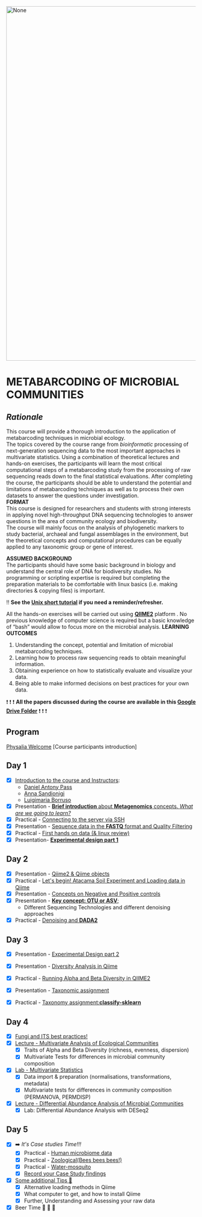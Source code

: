 <img src="main_data_dir/image.jpg" width="940" alt="None">  

**METABARCODING OF MICROBIAL COMMUNITIES**  
=====

## ***Rationale***
This course will provide a thorough introduction to the application of metabarcoding techniques in microbial ecology.  
The topics covered by the course range from *bioinformatic* processing of next-generation sequencing data to the most important approaches in multivariate statistics. Using a combination of theoretical lectures and hands-on exercises, the participants will learn the most critical computational steps of a metabarcoding study from the processing of raw sequencing reads down to the final statistical evaluations. After completing the course, the participants should be able to understand the potential and limitations of metabarcoding techniques as well as to process their own datasets to answer the questions under investigation.  
__FORMAT__  
This course is designed for researchers and students with strong interests in applying novel high-throughput DNA sequencing technologies to answer questions in the area of community ecology and biodiversity.  
The course will mainly focus on the analysis of phylogenetic markers to study bacterial, archaeal and fungal assemblages in the environment, but the theoretical concepts and computational procedures can be equally applied to any taxonomic group or gene of interest. 

__ASSUMED BACKGROUND__  
The participants should have some basic background in biology and understand the central role of DNA for biodiversity studies. No programming or scripting expertise is required but completing the preparation materials to be comfortable with linux basics (i.e. making directories & copying files) is important. 

!! **See the [Unix short tutorial](unix_short_dir/Readme.md) if you need a reminder/refresher.**

All the hands-on exercises will be carried out using [**QIIME2**](https://qiime2.org/) platform . No previous knowledge of computer science is required but a basic knowledge of “bash” would allow to focus more on the microbial analysis.
__LEARNING OUTCOMES__  
1) Understanding the concept, potential and limitation of microbial metabarcoding techniques.
2) Learning how to process raw sequencing reads to obtain meaningful information.
3) Obtaining experience on how to statistically evaluate and visualize your data.
4) Being able to make informed decisions on best practices for your own data.  
  
:exclamation: :exclamation: :exclamation: **All the papers discussed during the course are available in this [Google Drive Folder](https://drive.google.com/drive/u/0/folders/1uPxEeD0vtEoArmq0zDKP7MnP6lmZ4-Nk)** :exclamation: :exclamation: :exclamation:
  

## Program
[Physalia Welcome]([https://drive.google.com/open?id=1zAqld5-NcofYez4QYsGGvX0ZtJGphRNQHCBVwUgYNVE](https://drive.google.com/drive/folders/1uPxEeD0vtEoArmq0zDKP7MnP6lmZ4-Nk))
[Course participants introduction]
## Day 1
- [X] [Introduction to the course and Instructors](Welcome.pptx):
    - [Daniel Antony Pass](https://www.compassbioinformatics.co.uk/about-us)  
    - [Anna Sandionigi](https://scholar.google.com/citations?hl=it&user=DLDuk_EAAAAJ)  
    - [Luigimaria Borruso](https://scholar.google.it/citations?user=ifNJPJEAAAAJ&hl=it)  
- [X] Presentation - [**Brief introduction** about __Metagenomics__ concepts. *What are we going to learn?*](https://docs.google.com/presentation/d/1PuWRR79bvv95SmIo7fnfNiFkjl28xDr3/edit?usp=drive_link&ouid=112247165444752408285&rtpof=true&sd=true)
- [X] Practical - [Connecting to the server via SSH](https://drive.google.com/drive/folders/197xymf3ZAncksVOew1CLLEp--G7MMIMc?usp=sharing)  
- [X] Presentation - [Sequence data in the **FASTQ** format and Quality Filtering](https://docs.google.com/presentation/d/1RowyRGCLqAgt6Oxa_h3c33r4SI9reZlq6ZheRv-HAks/edit?usp=share_link)
- [X] Practical - [First hands on data (& linux review)](main_data_dir/Session1_Fastq_linux.md)
- [X] Presentation-  [**Experimental design part 1** ](https://docs.google.com/presentation/d/1X-9Es3FmfddDbzkanMiRPvwEEoj2bPbG/edit#slide=id.p28)

## Day 2
- [X] Presentation - [Qiime2 & Qiime objects](https://docs.google.com/presentation/d/1IP9xpPLkFUMJgGEURxXN97nxJFSej3lx/edit?usp=sharing&ouid=112247165444752408285&rtpof=true&sd=true)
- [X] Practical - [Let's begin! Atacama Soil Experiment and Loading data in Qiime](16S_ITS_tutorial/readme.md) 
- [X] Presentation - [Concepts on Negative and Positive controls](main_data_dir/controls.md)
- [X] Presentation - [**Key concept: OTU or ASV**;](https://docs.google.com/presentation/d/1Kh_RCdJ2CuojAJCLeEj7-T3Qav-tncSS/edit?usp=drive_link&ouid=103395187960487769781&rtpof=true&sd=true)
  - Different Sequencing Technologies and different denoising approaches
- [X] Practical - [Denoising and **DADA2**](16S_ITS_tutorial/readme.md#step2-quality-controlling-sequences-and-building-feature-table-and-feature-data)
## Day 3
- [X] Presentation - [Experimental Design part 2 ](https://docs.google.com/presentation/d/1jkHVJ7l-lWs-Gi0rbFr74giZv8JhOpneiFmUqnFk1Nk/edit#slide=id.g2b75b176bc2_0_489)
- [X] Presentation - [Diversity Analysis in Qiime](https://docs.google.com/presentation/d/1Wjf5QibYwf6lTYIpQTEUVO4HNxc0nYUy/edit#slide=id.g2b75d256dc1_0_564)
- [X] Practical - [Running Alpha and Beta Diversity in QIIME2](16S_ITS_tutorial/readme.md#step6-analyzing-alpha-and-beta-diversities)
- [X]  Presentation - [Taxonomic assignment](https://docs.google.com/presentation/d/1YdX9hS4BQfj2qfSf79CKtYAHMIXTbI0hIWiemDmmh1s/edit#slide=id.p)
- [X] Practical - [Taxonomy assignment:**classify-sklearn**](16S_ITS_tutorial/readme.md#step3-summarizing-feature-table-and-feature-data)



## Day 4
- [X] [Fungi and ITS best practices!](https://docs.google.com/presentation/d/14k4cnKy7ZT_b4vvvo2UREiyhZ1HUn5P0/edit?usp=drive_link&ouid=103395187960487769781&rtpof=true&sd=true)
- [X] [Lecture  - Multivariate Analysis of Ecological Communities](https://docs.google.com/presentation/d/1SEXLnsAk71ghWJFBjvnSL9-JIU5kHyYi/edit?usp=sharing&ouid=113644278417838041864&rtpof=true&sd=true)  
  - [X] Traits of Alpha and Beta Diversity (richness, evenness, dispersion)  
  - [X] Multivariate Tests for differences in microbial community composition  
- [X] [Lab  - Multivariate Statistics](https://glcdn.githack.com/bfosso/physalia_metabarcoding_oct2021/raw/main/Day4_5_material/Physalia-Metabarcoding-Course-Oct21.html)  
  - [X] Data import & preparation (normalisations, transformations, metadata)  
  - [X] Multivariate tests for differences in community composition (PERMANOVA, PERMDISP)    
- [X] [Lecture - Differential Abundance Analysis of Microbial Communities](https://docs.google.com/presentation/d/1Z2F2_goIAuuKXQQ7ocClOgq8x6tbpClW/edit?usp=sharing&ouid=113644278417838041864&rtpof=true&sd=true) 
  - [X] Lab: Differential Abundance Analysis with DESeq2

## Day 5

- [X] :arrow_right: _It's Case studies Time!!!_
  - [X] Practical - [Human microbiome data](human_cancer/readme.md)
  - [X] Practical - [Zoological(Bees bees bees!)](Bee_microbiome/readme.md)
  - [X] Practical - [Water-mosquito](water_mosquito/readme.md)
  - [X] [Record your Case Study findings](https://drive.google.com/drive/folders/1jwEfH0Urm_TjR2lVEO03L1EStmCSWyoC?usp=sharing)
- [X] [Some additional Tips :volcano: ](DataImport_and_Tax_management/readme.md)
  - [X] Alternative loading methods in Qiime
  - [X] What computer to get, and how to install Qiime
  - [X] Further, Understanding and Assessing your raw data
- [X] Beer Time :beers: :beers: :beers: 

